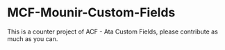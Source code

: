 # MCF-Mounir-Custom-Fields
This is a counter project of ACF - Ata Custom Fields, please contribute as much as you can.
